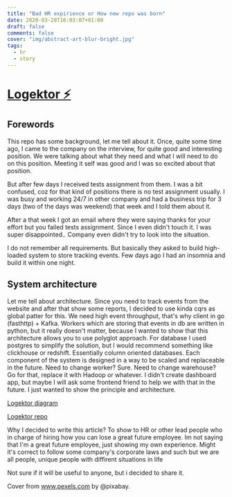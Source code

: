 ```yaml
---
title: "Bad HR expirience or How new repo was born"
date: 2020-03-28T16:03:07+01:00
draft: false
comments: false
cover: "img/abstract-art-blur-bright.jpg"
tags:
  - hr
  - story
---
```


# [Logektor ⚡️](https://github.com/lalabuy948/logektor)

## Forewords

This repo has some background, let me tell about it. Once, quite some time ago, I came to the company on the interview, for quite good and interesting position. We were talking about what they need and what I will need to do on this position. Meeting it self was good and I was so excited about that position.

But after few days I received tests assignment from them. I was a bit confused, coz for that kind of positions there is no test assignment usually. I was busy and working 24/7 in other company and had a business trip for 3 days (two of the days was weekend) that week and I told them about it.

After a that week I got an email where they were saying thanks for your effort but you failed tests assignment. Since I even didn't touch it. I was super disappointed.. Company even didn't try to look into the situation.

I do not remember all requirements. But basically they asked to build high-loaded system to store tracking events. Few days ago I had an insomnia and build it within one night. 

## System architecture

Let me tell about architecture. Since you need to track events from the website and after that show some reports, I decided to use kinda cqrs as global patter for this. We need high event throughput, that's why client in go (fasthttp) + Kafka. Workers which are storing that events in db are written in python, but it really doesn't matter, because I wanted to show that this architecture allows you to use polyglot approach. For database I used postgres to simplify the solution, but I would recommend something like clickhouse or redshift. Essentially column oriented databases. Each component of the system is designed in a way to be scaled and replaceable in the future. Need to change worker? Sure. Need to change warehouse? Go for that, replace it with Hadoop or whatever. I didn't create dashboard app, but maybe I will ask some frontend friend to help we with that in the future. I just wanted to show the principle and architecture.

[Logektor diagram](https://github.com/lalabuy948/logektor/blob/master/github/EventTrackingSA.svg)

[Logektor repo](https://github.com/lalabuy948/logektor)

Why I decided to write this article? To show to HR or other 
lead people who in charge of hiring how you can lose a great future employee. Im not saying that I'm a great future employee, just showing my own experience. Might it's correct to follow some company's corporate laws and such but we are all people, unique people with diffirent situations in life

Not sure if it will be useful to anyone, but i decided to share it.

Cover from www.pexels.com by @pixabay.
